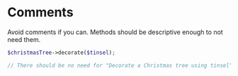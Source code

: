 # Comments

Avoid comments if you can. Methods should be descriptive enough to not need them.

```php
$christmasTree->decorate($tinsel);

// There should be no need for "Decorate a Christmas tree using tinsel"
```